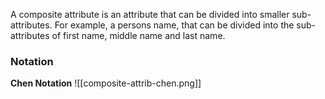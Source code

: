 
A composite attribute is an attribute that can be divided into smaller sub-attributes. 
For example, a persons name, that can be divided into the sub-attributes of first name, middle name and last name.
### Notation
**Chen Notation**
![[composite-attrib-chen.png]]